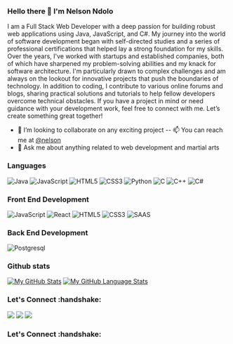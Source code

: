 ### Hello there 👋 I'm Nelson Ndolo

I am a Full Stack Web Developer with a deep passion for building robust web applications using Java, JavaScript, and C#. My journey into the world of software development began with self-directed studies and a series of professional certifications that helped lay a strong foundation for my skills. Over the years, I've worked with startups and established companies, both of which have sharpened my problem-solving abilities and my knack for software architecture. I'm particularly drawn to complex challenges and am always on the lookout for innovative projects that push the boundaries of technology. In addition to coding, I contribute to various online forums and blogs, sharing practical solutions and tutorials to help fellow developers overcome technical obstacles. If you have a project in mind or need guidance with your development work, feel free to connect with me. Let’s create something great together!

- 👯 I’m looking to collaborate on any exciting project
-- 📫 You can reach me at [@nelson](https://www.linkedin.com/in/nelson-ndolo/)
- 💬 Ask me about anything related to web development and martial arts

### Languages
![Java](https://icongr.am/devicon/java-original.svg?size=50&color=currentColor)
![JavaScript](https://icongr.am/devicon/javascript-original.svg?size=50&color=currentColor)
![HTML5](https://icongr.am/devicon/html5-original.svg?size=50&color=currentColor)
![CSS3](https://icongr.am/devicon/css3-original.svg?size=50&color=currentColor)
![Python](https://icongr.am/devicon/python-original.svg?size=50&color=currentColor)
![C](https://icongr.am/devicon/c-original.svg?size=50&color=currentColor)
![C++](https://icongr.am/devicon/cplusplus-original.svg?size=50&color=currentColor)
![C#](https://icongr.am/devicon/csharp-original.svg?size=50&color=currentColor)

### Front End Development
![JavaScript](https://icongr.am/devicon/javascript-original.svg?size=50&color=currentColor)
![React](https://icongr.am/devicon/react-original.svg?size=50&color=currentColor)
![HTML5](https://icongr.am/devicon/html5-original.svg?size=50&color=currentColor)
![CSS3](https://icongr.am/devicon/css3-original.svg?size=50&color=currentColor)
![SAAS](https://icongr.am/devicon/sass-original.svg?size=50&color=currentColor)

### Back End Development
![Postgresql](https://icongr.am/devicon/postgresql-original.svg?size=50&color=currentColor)



### Github stats
[![My GitHub Stats](https://github-readme-stats.vercel.app/api/?username=Nelsonmakena&count_private=true&theme=tokyonight&showicons=true)]()
[![My GitHub Language Stats](https://github-readme-stats.vercel.app/api/top-langs/?username=Nelsonmakena&langs_count=5&theme=tokyonight)]()

<h3 align="left">Let's Connect :handshake:</h3>
<div align="left">
<a target="_blank" href="[https://www.linkedin.com/in/nelson-ndolo/](https://www.linkedin.com/in/nelson-ndolo-1a0037249/)"><img src="https://img.shields.io/badge/-LinkedIn-0077b5?style=for-the-badge&logo=LinkedIn&logoColor=white"></img></a> 
<a target="_blank" href="mailto:nelsonmakena@outlook.com"><img src="https://img.shields.io/badge/-Gmail-D14836?style=for-the-badge&logo=Gmail&logoColor=white"></img></a> 
<a target="_blank" href="https://twitter.com/nelsonndolo1"><img src="https://img.shields.io/badge/-Twitter-1DA1F2?style=for-the-badge&logo=Twitter&logoColor=white"></img></a>

<h3 align="left">Let's Connect :handshake:</h3>
<div align="left">

<div/>
